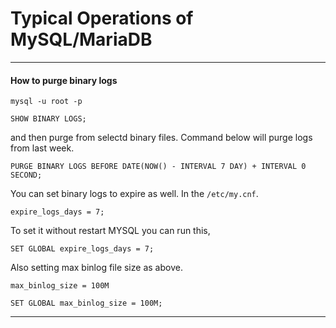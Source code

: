 # Typical Operations of MySQL/MariaDB

---
#### How to purge binary logs

```
mysql -u root -p
```

```
SHOW BINARY LOGS;
```

and then purge from selectd binary files. Command below will purge logs from last week.

```
PURGE BINARY LOGS BEFORE DATE(NOW() - INTERVAL 7 DAY) + INTERVAL 0 SECOND;
```

You can set binary logs to expire as well. In the `/etc/my.cnf`.
```
expire_logs_days = 7;
```

To set it without restart MYSQL you can run this,

```
SET GLOBAL expire_logs_days = 7;
```

Also setting max binlog file size as above.
```
max_binlog_size = 100M
```

```
SET GLOBAL max_binlog_size = 100M;
```

---





